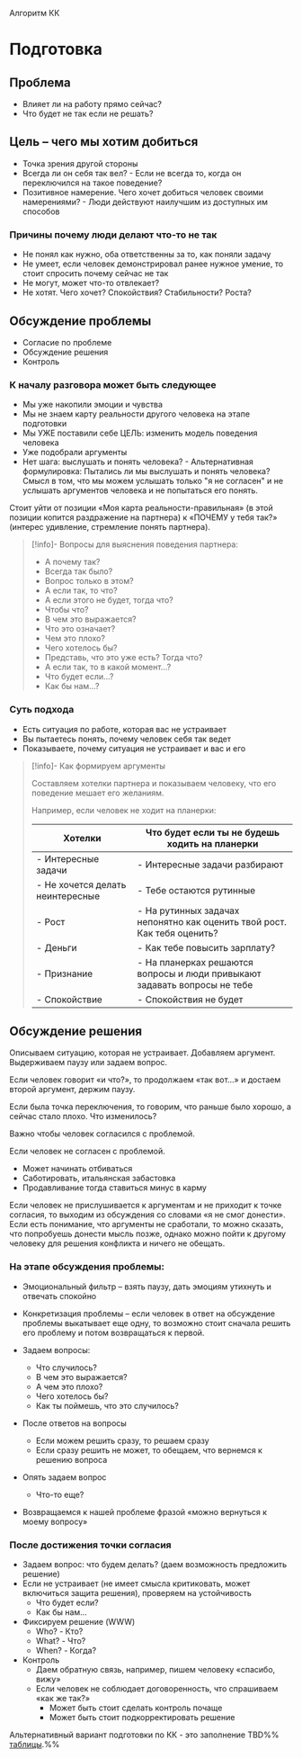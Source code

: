 Алгоритм КК

# Подготовка

## Проблема

- Влияет ли на работу прямо сейчас?
- Что будет не так если не решать?

## Цель – чего мы хотим добиться

- Точка зрения другой стороны
- Всегда ли он себя так вел? - Если не всегда то, когда он переключился на такое поведение?
- Позитивное намерение. Чего хочет добиться человек своими намерениями? - Люди действуют наилучшим из доступных им способов
    
### Причины почему люди делают что-то не так

- Не понял как нужно, оба ответственны за то, как поняли задачу
- Не умеет, если человек демонстрировал ранее нужное умение, то стоит спросить почему сейчас не так
- Не могут, может что-то отвлекает?
- Не хотят. Чего хочет? Спокойствия? Стабильности? Роста?

## Обсуждение проблемы

- Согласие по проблеме
- Обсуждение решения
- Контроль

### К началу разговора может быть следующее

- Мы уже накопили эмоции и чувства
- Мы не знаем карту реальности другого человека на этапе подготовки
- Мы УЖЕ поставили себе ЦЕЛЬ: изменить модель поведения человека
- Уже подобрали аргументы
- Нет шага: выслушать и понять человека? - Альтернативная формулировка: Пытались ли мы выслушать и понять человека? Смысл в том, что мы можем услышать только "я не согласен" и не услышать аргументов человека и не попытаться его понять.

Стоит уйти от позиции «Моя карта реальности-правильная» (в этой позиции копится раздражение на партнера) к «ПОЧЕМУ у тебя так?» (интерес удивление, стремление понять партнера).

> [!info]- Вопросы для выяснения поведения партнера:
> - А почему так?
> - Всегда так было?
> - Вопрос только в этом?
> - А если так, то что?
> - А если этого не будет, тогда что?
> - Чтобы что?
> - В чем это выражается?
> - Что это означает?
> - Чем это плохо?
> - Чего хотелось бы?
> - Представь, что это уже есть? Тогда что?
> - А если так, то в какой момент…?
> - Что будет если…?
> - Как бы нам…?

### Суть подхода

- Есть ситуация по работе, которая вас не устраивает
- Вы пытаетесь понять, почему человек себя так ведет
- Показываете, почему ситуация не устраивает и вас и его

> [!info]- Как формируем аргументы
>
> Составляем хотелки партнера и показываем человеку, что его поведение мешает его желаниям.
> 
> Например, если человек не ходит на планерки:
> 
> | Хотелки                          | Что будет если ты не будешь ходить на планерки                            |
> | -------------------------------- | ------------------------------------------------------------------------- |
> | - Интересные задачи              | - Интересные задачи разбирают                                             |
> | - Не хочется делать неинтересные | - Тебе остаются рутинные                                                    |
> | - Рост                           | - На рутинных задачах непонятно как оценить твой рост. Как тебя оценить?  |
> | - Деньги                         | - Как тебе повысить зарплату?                                             |
> | - Признание                      | - На планерках решаются вопросы и люди привыкают задавать вопросы не тебе |
> | - Спокойствие                    | - Спокойствия не будет                                                    |

## Обсуждение решения

Описываем ситуацию, которая не устраивает. Добавляем аргумент. Выдерживаем паузу или задаем вопрос.

Если человек говорит «и что?», то продолжаем «так вот…» и достаем второй аргумент, держим паузу.

Если была точка переключения, то говорим, что раньше было хорошо, а сейчас стало плохо. Что изменилось?

Важно чтобы человек согласился с проблемой.

Если человек не согласен с проблемой.
- Может начинать отбиваться  
- Саботировать, итальянская забастовка
- Продавливание тогда ставиться минус в карму

Если человек не прислушивается к аргументам и не приходит к точке согласия, то выходим из обсуждения со словами «я не смог донести». Если есть понимание, что аргументы не сработали, то можно сказать, что попробуешь донести мысль позже, однако можно пойти к другому человеку для решения конфликта и ничего не обещать.

### На этапе обсуждения проблемы:

- Эмоциональный фильтр – взять паузу, дать эмоциям утихнуть и отвечать спокойно   
- Конкретизация проблемы – если человек в ответ на обсуждение проблемы выкатывает еще одну, то возможно стоит сначала решить его проблему и потом возвращаться к первой.

- Задаем вопросы:
	- Что случилось?
	- В чем это выражается?
	- А чем это плохо?
	- Чего хотелось бы?
	- Как ты поймешь, что это случилось?
- После ответов на вопросы
	- Если можем решить сразу, то решаем сразу
	- Если сразу решить не может, то обещаем, что вернемся к решению вопроса
- Опять задаем вопрос
	- Что-то еще?
- Возвращаемся к нашей проблеме фразой «можно вернуться к моему вопросу»

### После достижения точки согласия

- Задаем вопрос: что будем делать? (даем возможность предложить решение)
- Если не устраивает (не имеет смысла критиковать, может включиться защита решения), проверяем на устойчивость
	- Что будет если?
	- Как бы нам…
- Фиксируем решение (WWW)
	- Who? - Кто?
	- What? - Что?
	- When? - Когда?
- Контроль
	- Даем обратную связь, например, пишем человеку «спасибо, вижу»
	- Если человек не соблюдает договоренность, что спрашиваем «как же так?»
		- Может быть стоит сделать контроль почаще
		- Может быть стоит подкорректировать решение

Альтернативный вариант подготовки по КК - это заполнение TBD%% [таблицы](https://docs.google.com/document/d/1UYnCdIKQznBlhM6n_EGfTgG6kcN3y_w3vGeeZZ4VLlQ/edit?usp=sharing).%%